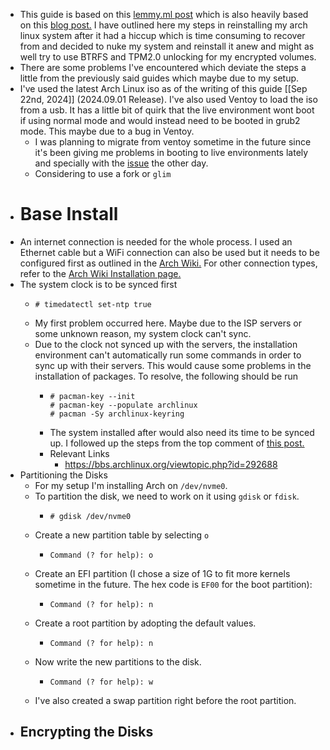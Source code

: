 - This guide is based on this [lemmy.ml post](https://lemmy.ml/post/61254) which is also heavily based on this [blog post.](https://nerdstuff.org/posts/2020/2020-004_arch_linux_luks_btrfs_systemd-boot/) I have outlined here my steps in reinstalling my arch linux system after it had a hiccup which is time consuming to recover from and decided to nuke my system and reinstall it anew and might as well try to use BTRFS and TPM2.0 unlocking for my encrypted volumes.
- There are some problems I've encountered which deviate the steps a little from the previously said guides which maybe due to my setup.
- I've used the latest Arch Linux iso as of the writing of this guide [[Sep 22nd, 2024]] (2024.09.01 Release). I've also used Ventoy to load the iso from a usb. It has a little bit of quirk that the live environment wont boot if using normal mode and would instead need to be booted in grub2 mode. This maybe due to a bug in Ventoy.
	- I was planning to migrate from ventoy sometime in the future since it's been giving me problems in booting to live environments lately and specially with the [issue](https://lemmy.ml/post/20404494) the other day.
	- Considering to use a fork or `glim`
- # Base Install
- An internet connection is needed for the whole process. I used an Ethernet cable but a WiFi connection can also be used but it needs to be configured first as outlined in the [Arch Wiki.](https://wiki.archlinux.org/title/Iwd#iwctl) For other connection types, refer to the [Arch Wiki Installation page.](https://wiki.archlinux.org/title/Installation_guide#Connect_to_the_internet)
- The system clock is to be synced first
	- ```
	  # timedatectl set-ntp true
	  ```
	- My first problem occurred here. Maybe due to the ISP servers or some unknown reason, my system clock can't sync.
	- Due to the clock not synced up with the servers, the installation environment can't automatically run some commands in order to sync up with their servers. This would cause some problems in the installation of packages. To resolve, the following should be run
		- ```
		  # pacman-key --init
		  # pacman-key --populate archlinux
		  # pacman -Sy archlinux-keyring
		  ```
		- The system installed after would also need its time to be synced up. I followed up the steps from the top comment of [this post.](https://www.reddit.com/r/archlinux/comments/15zgd4y/time_sync_wont_sync_help/)
		- Relevant Links
			- https://bbs.archlinux.org/viewtopic.php?id=292688
- Partitioning the Disks
	- For my setup I'm installing Arch on `/dev/nvme0`.
	- To partition the disk, we need to work on it using `gdisk` or `fdisk`.
		- ```
		  # gdisk /dev/nvme0
		  ```
	- Create a new partition table by selecting `o`
		- ```
		  Command (? for help): o
		  ```
	- Create an EFI partition (I chose a size of 1G to fit more kernels sometime in the future. The hex code is `EF00` for the boot partition):
		- ```
		  Command (? for help): n
		  ```
	- Create a root partition by adopting the default values.
		- ```
		  Command (? for help): n
		  ```
	- Now write the new partitions to the disk.
		- ```
		  Command (? for help): w
		  ```
	- I've also created a swap partition right before the root partition.
- Encrypting the Disks
	-